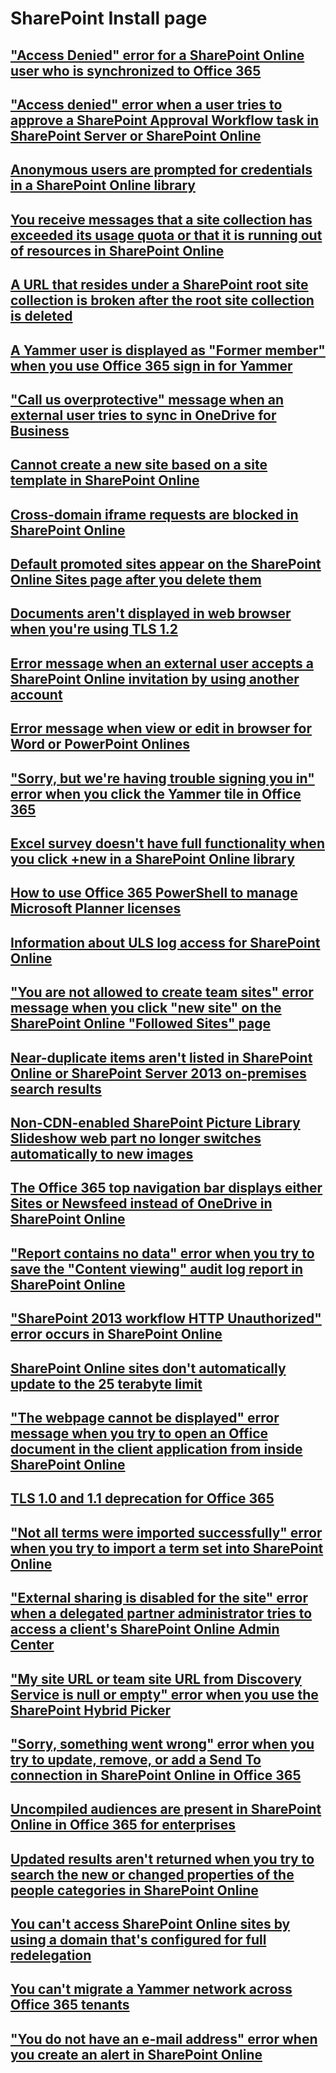 # SharePoint Install page

## ["Access Denied" error for a SharePoint Online user who is synchronized to Office 365](../access-denied-for-a-sharepoint-online-user-who-is-synchronized-to-office-365.md)

## ["Access denied" error when a user tries to approve a SharePoint Approval Workflow task in SharePoint Server or SharePoint Online](../access-denied-when-approve-a-sharepoint-approval-workflow-task.md)

## [Anonymous users are prompted for credentials in a SharePoint Online library](../anonymous-users-are-prompted-for-credentials-in-a-sharePoint-online-library.md)

## [You receive messages that a site collection has exceeded its usage quota or that it is running out of resources in SharePoint Online](../a-site-collection-has-exceeded-its-usage-quota-or-it-is-running-out-of-resources.md)

## [A URL that resides under a SharePoint root site collection is broken after the root site collection is deleted](../a-url-that-resides-under-a-sharepoint-root-site-collection-is-broken-after-the-root-site-collection-is-deleted.md)

## [A Yammer user is displayed as "Former member" when you use Office 365 sign in for Yammer](../a-yammer-user-is-displayed-as-former-member-when-use-office-365-sign-in-for-yammer.md)

## ["Call us overprotective" message when an external user tries to sync in OneDrive for Business](../call-us-overprotective-when-an-external-user-tries-to-sync-in-onedrive-for-business.md)

## [Cannot create a new site based on a site template in SharePoint Online](../cannot-create-a-new-site-based-on-a-site-template-in-sharepoint-online.md)

## [Cross-domain iframe requests are blocked in SharePoint Online](../cross-domain-iframe-requests-are-blocked-in-sharepoint-online.md)

## [Default promoted sites appear on the SharePoint Online Sites page after you delete them](../default-promoted-sites-appear-on-the-sharepoint-online-sites-page-after-you-delete-them.md)

## [Documents aren't displayed in web browser when you're using TLS 1.2](../documents-are-not-displayed-in-web-browser-when-using-tls-1.2.md)

## [Error message when an external user accepts a SharePoint Online invitation by using another account](../error-when-an-external-user-accepts-a-sharepoint-online-invitation-by-using-another-account.md)

## [Error message when view or edit in browser for Word or PowerPoint Onlines](../error-when-view-or-edit-in-browser-for-word-or-powerpoint-online.md)

## ["Sorry, but we're having trouble signing you in" error when you click the Yammer tile in Office 365](../error-when-you-click-the-yammer-tile-in-office-365.md)

## [Excel survey doesn't have full functionality when you click +new in a SharePoint Online library](../excel-survey-does-not-have-full-functionality-when-click-+new.md)

## [How to use Office 365 PowerShell to manage Microsoft Planner licenses](../how-to-use-office-365-powershell-to-manage-microsoft-planner-licenses.md)

## [Information about ULS log access for SharePoint Online](../information-about-uls-log-access-for-sharepoint-online.md)

## ["You are not allowed to create team sites" error message when you click "new site" on the SharePoint Online "Followed Sites" page](../issue-when-you-click-new-site-on-the-sharepoint-online-followed-sites-page.md)

## [Near-duplicate items aren't listed in SharePoint Online or SharePoint Server 2013 on-premises search results](../near-duplicate-items-are-not-listed-in-sharepoint-search-results.md)

## [Non-CDN-enabled SharePoint Picture Library Slideshow web part no longer switches automatically to new images](../non-cdn-enabled-sharepoint-picture-library-slideshow-web-part-no-longer-switches-automatically-to-new-images.md)

## [The Office 365 top navigation bar displays either Sites or Newsfeed instead of OneDrive in SharePoint Online](../office-365-top-navigation-bar-displays-either-sites-or-newsfeed.md)

## ["Report contains no data" error when you try to save the "Content viewing" audit log report in SharePoint Online](../report-contains-no-data-when-save-the-content-viewing-audit-log-report-in-sharepoint-online.md)

## ["SharePoint 2013 workflow HTTP Unauthorized" error occurs in SharePoint Online](../sharepoint-2013-workflow-http-unauthorized-in-sharepoint-online.md)

## [SharePoint Online sites don't automatically update to the 25 terabyte limit](../sharepoint-online-sites-do-not-automatically-update-to-the-25-terabyte-limit.md)

## ["The webpage cannot be displayed" error message when you try to open an Office document in the client application from inside SharePoint Online](../the-webpage-cannot-be-displayed-when-open-an-office-document-from-inside-sharepoint-online.md)

## [TLS 1.0 and 1.1 deprecation for Office 365](../tls-1.0-and-1.1-deprecation-for-office-365.md)

## ["Not all terms were imported successfully" error when you try to import a term set into SharePoint Online](../troubleshoot-error-when-importing-a-term-set-into-sharepoint-online.md)

## ["External sharing is disabled for the site" error when a delegated partner administrator tries to access a client's SharePoint Online Admin Center](../troubleshoot-error-when-tries-to-access-a-client's-sharepoint-online-admin-center.md)

## ["My site URL or team site URL from Discovery Service is null or empty" error when you use the SharePoint Hybrid Picker](../troubleshoot-error-when-you-use-sharepoint-hybrid-picker.md)

## ["Sorry, something went wrong" error when you try to update, remove, or add a Send To connection in SharePoint Online in Office 365](../troubleshoot-send-to-connection-error-in-sharepoint-online.md)

## [Uncompiled audiences are present in SharePoint Online in Office 365 for enterprises](../uncompiled-audiences-are-present-in-sharepoint-online-in-office-365-for-enterprises.md)

## [Updated results aren't returned when you try to search the new or changed properties of the people categories in SharePoint Online](../updated-results-are-not-returned-when-searching-people-properties-in-sharepoint-online.md)

## [You can't access SharePoint Online sites by using a domain that's configured for full redelegation](../You-can't-access-sharepoint-online-sites-by-using-a-domain-that's-configured-for-full-redelegation.md)

## [You can't migrate a Yammer network across Office 365 tenants](../you-can't-migrate-a-yammer-network-across-office-365-tenants.md)

## ["You do not have an e-mail address" error when you create an alert in SharePoint Online](../you-do-not-have-an-e-mail-address-when-create-an-alert-in-shareooint-online.md)